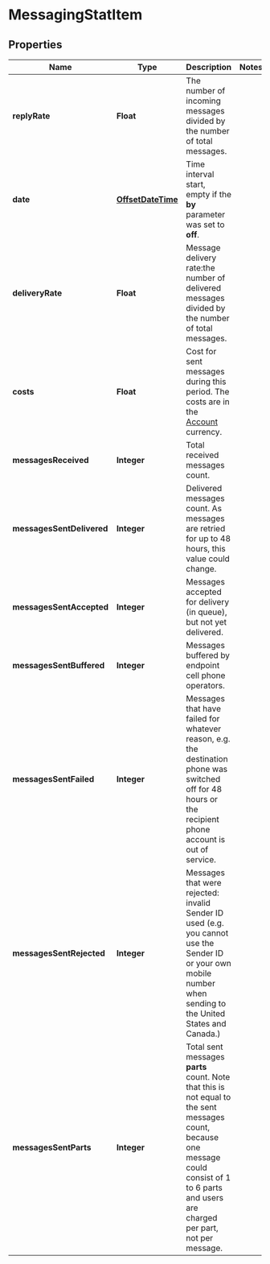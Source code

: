 
# MessagingStatItem

## Properties
Name | Type | Description | Notes
------------ | ------------- | ------------- | -------------
**replyRate** | **Float** | The number of incoming messages divided by the number of total messages. | 
**date** | [**OffsetDateTime**](OffsetDateTime.md) | Time interval start, empty if the **by** parameter was set to **off**.  | 
**deliveryRate** | **Float** | Message delivery rate:the number of delivered messages divided by the number of total messages. | 
**costs** | **Float** | Cost for sent messages during this period. The costs are in the [Account](http://docs.textmagictesting.com/#tag/User) currency.  | 
**messagesReceived** | **Integer** | Total received messages count. | 
**messagesSentDelivered** | **Integer** | Delivered messages count. As messages are retried for up to 48 hours, this value could change. | 
**messagesSentAccepted** | **Integer** | Messages accepted for delivery (in queue), but not yet delivered. | 
**messagesSentBuffered** | **Integer** | Messages buffered by endpoint cell phone operators. | 
**messagesSentFailed** | **Integer** | Messages that have failed for whatever reason, e.g. the destination phone was switched off for 48 hours or the recipient phone account is out of service. | 
**messagesSentRejected** | **Integer** | Messages that were rejected: invalid Sender ID used (e.g. you cannot use the Sender ID or your own mobile number when sending to the United States and Canada.)  | 
**messagesSentParts** | **Integer** | Total sent messages **parts** count. Note that this is not equal to the sent messages count, because one message could consist of 1 to 6 parts and users are charged per part, not per message. | 



